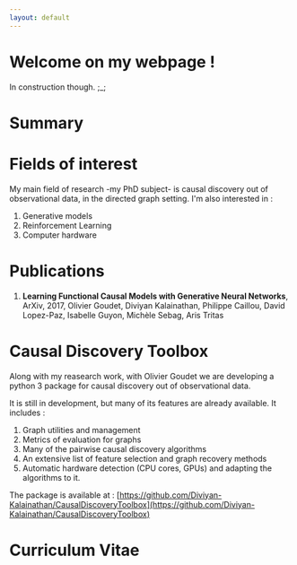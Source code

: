 ```yaml
---
layout: default
---
```

# Welcome on my webpage !

In construction though. ;_;

# Summary


# Fields of interest
My main field of research -my PhD subject- is causal discovery out of observational data, in the directed graph setting. I'm also interested in :

1. Generative models
2. Reinforcement Learning
3. Computer hardware 

# Publications

1. **Learning Functional Causal Models with Generative Neural Networks**, ArXiv, 2017,
Olivier Goudet, Diviyan Kalainathan, Philippe Caillou, David Lopez-Paz, Isabelle Guyon, Michèle Sebag, Aris Tritas

# Causal Discovery Toolbox
Along with my reasearch work, with Olivier Goudet we are developing a python 3 package for causal discovery out of observational data. 

It is still in development, but many of its features are already available. It includes :

1. Graph utilities and management
2. Metrics of evaluation for graphs
3. Many of the pairwise causal discovery algorithms
4. An extensive list of feature selection and graph recovery methods
5. Automatic hardware detection (CPU cores, GPUs) and adapting the algorithms to it.

The package is available at : [https://github.com/Diviyan-Kalainathan/CausalDiscoveryToolbox](https://github.com/Diviyan-Kalainathan/CausalDiscoveryToolbox) 

# Curriculum Vitae

